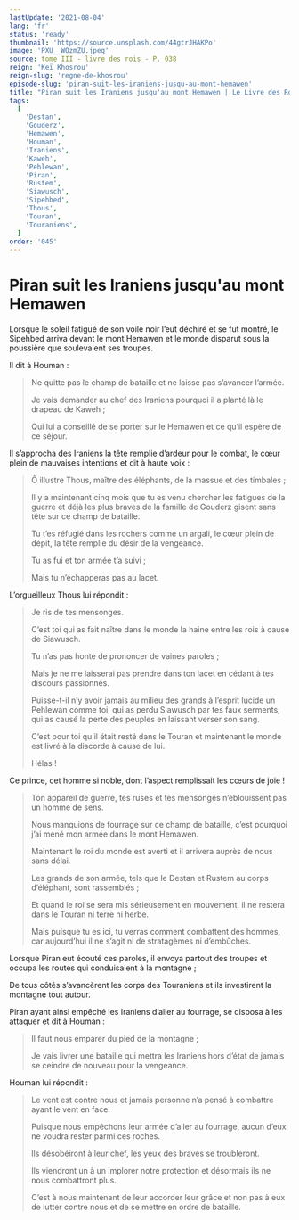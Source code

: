 ```yaml
---
lastUpdate: '2021-08-04'
lang: 'fr'
status: 'ready'
thumbnail: 'https://source.unsplash.com/44gtrJHAKPo'
image: 'PXU__WOzmZU.jpeg'
source: tome III - livre des rois - P. 038
reign: 'Keï Khosrou'
reign-slug: 'regne-de-khosrou'
episode-slug: 'piran-suit-les-iraniens-jusqu-au-mont-hemawen'
title: "Piran suit les Iraniens jusqu'au mont Hemawen | Le Livre des Rois | Shâhnâmeh"
tags:
  [
    'Destan',
    'Gouderz',
    'Hemawen',
    'Houman',
    'Iraniens',
    'Kaweh',
    'Pehlewan',
    'Piran',
    'Rustem',
    'Siawusch',
    'Sipehbed',
    'Thous',
    'Touran',
    'Touraniens',
  ]
order: '045'
---
```


<!-- LTeX: language=fr -->

# Piran suit les Iraniens jusqu'au mont Hemawen

Lorsque le soleil fatigué de son voile noir l’eut déchiré et se fut montré, le Sipehbed arriva devant le mont Hemawen et le monde disparut sous la poussière que soulevaient ses troupes.

Il dit à Houman :

> Ne quitte pas le champ de bataille et ne laisse pas s’avancer l’armée.
>
> Je vais demander au chef des Iraniens pourquoi il a planté là le drapeau de Kaweh ;
>
> Qui lui a conseillé de se porter sur le Hemawen et ce qu’il espère de ce séjour.

Il s’approcha des Iraniens la tête remplie d’ardeur pour le combat, le cœur plein de mauvaises intentions et dit à haute voix :

> Ô illustre Thous, maître des éléphants, de la massue et des timbales ;
>
> Il y a maintenant cinq mois que tu es venu chercher les fatigues de la guerre et déjà les plus braves de la famille de Gouderz gisent sans tête sur ce champ de bataille.
>
> Tu t’es réfugié dans les rochers comme un argali, le cœur plein de dépit, la tête remplie du désir de la vengeance.
>
> Tu as fui et ton armée t’a suivi ;
>
> Mais tu n’échapperas pas au lacet.

L’orgueilleux Thous lui répondit :

> Je ris de tes mensonges.
>
> C’est toi qui as fait naître dans le monde la haine entre les rois à cause de Siawusch.
>
> Tu n’as pas honte de prononcer de vaines paroles ;
>
> Mais je ne me laisserai pas prendre dans ton lacet en cédant à tes discours passionnés.
>
> Puisse-t-il n’y avoir jamais au milieu des grands à l’esprit lucide un Pehlewan comme toi, qui as perdu Siawusch par tes faux serments, qui as causé la perte des peuples en laissant verser son sang.
>
> C’est pour toi qu’il était resté dans le Touran et maintenant le monde est livré à la discorde à cause de lui.
>
> Hélas !

Ce prince, cet homme si noble, dont l’aspect remplissait les cœurs de joie !
>
> Ton appareil de guerre, tes ruses et tes mensonges n’éblouissent pas un homme de sens.
>
> Nous manquions de fourrage sur ce champ de bataille, c’est pourquoi j’ai mené mon armée dans le mont Hemawen.
>
> Maintenant le roi du monde est averti et il arrivera auprès de nous sans délai.
>
> Les grands de son armée, tels que le Destan et Rustem au corps d’éléphant, sont rassemblés ;
>
> Et quand le roi se sera mis sérieusement en mouvement, il ne restera dans le Touran ni terre ni herbe.
>
> Mais puisque tu es ici, tu verras comment combattent des hommes, car aujourd’hui il ne s’agit ni de stratagèmes ni d’embûches.

Lorsque Piran eut écouté ces paroles, il envoya partout des troupes et occupa les routes qui conduisaient à la montagne ;

De tous côtés s’avancèrent les corps des Touraniens et ils investirent la montagne tout autour.

Piran ayant ainsi empêché les Iraniens d’aller au fourrage, se disposa à les attaquer et dit à Houman :

> Il faut nous emparer du pied de la montagne ;
>
> Je vais livrer une bataille qui mettra les Iraniens hors d’état de jamais se ceindre de nouveau pour la vengeance.

Houman lui répondit :

> Le vent est contre nous et jamais personne n’a pensé à combattre ayant le vent en face.
>
> Puisque nous empêchons leur armée d’aller au fourrage, aucun d’eux ne voudra rester parmi ces roches.
>
> lls désobéiront à leur chef, les yeux des braves se troubleront.
>
> Ils viendront un à un implorer notre protection et désormais ils ne nous combattront plus.
>
> C’est à nous maintenant de leur accorder leur grâce et non pas à eux de lutter contre nous et de se mettre en ordre de bataille.
